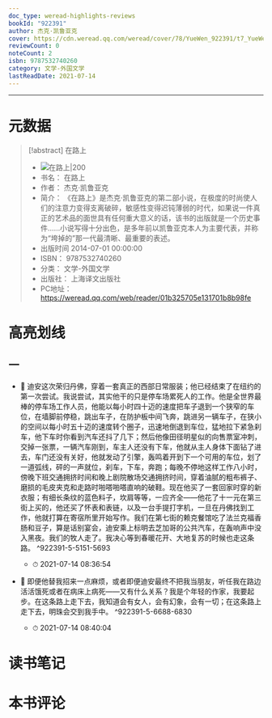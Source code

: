 ```yaml
---
doc_type: weread-highlights-reviews
bookId: "922391"
author: 杰克·凯鲁亚克
cover: https://cdn.weread.qq.com/weread/cover/78/YueWen_922391/t7_YueWen_922391.jpg
reviewCount: 0
noteCount: 2
isbn: 9787532740260
category: 文学-外国文学
lastReadDate: 2021-07-14
---
```



---
# 元数据
> [!abstract] 在路上
> - ![ 在路上|200](https://cdn.weread.qq.com/weread/cover/78/YueWen_922391/t7_YueWen_922391.jpg)
> - 书名： 在路上
> - 作者： 杰克·凯鲁亚克
> - 简介： 《在路上》是杰克·凯鲁亚克的第二部小说，在极度的时尚使人们的注意力变得支离破碎，敏感性变得迟钝薄弱的时代，如果说一件真正的艺术品的面世具有任何重大意义的话，该书的出版就是一个历史事件……小说写得十分出色，是多年前以凯鲁亚克本人为主要代表，并称为“垮掉的”那一代最清晰、最重要的表述。
> - 出版时间 2014-07-01 00:00:00
> - ISBN： 9787532740260
> - 分类： 文学-外国文学
> - 出版社： 上海译文出版社
> - PC地址：https://weread.qq.com/web/reader/01b325705e131701b8b98fe

# 高亮划线

## 一


- 📌 迪安这次荣归丹佛，穿着一套真正的西部日常服装；他已经结束了在纽约的第一次尝试。我说尝试，其实他干的只是停车场累死人的工作。他是全世界最棒的停车场工作人员，他能以每小时四十迈的速度把车子退到一个狭窄的车位，在墙脚前停稳，跳出车子，在防护板中间飞奔，跳进另一辆车子，在狭小的空间以每小时五十迈的速度转个圈子，迅速地倒退到车位，猛地拉下紧急刹车，他下车时你看到汽车还抖了几下；然后他像田径明星似的向售票室冲刺，交掉一张票，一辆汽车刚到，车主人还没有下车，他就从主人身体下面钻了进去，车门还没有关好，他就发动了引擎，轰鸣着开到下一个可用的车位，划了一道弧线，砰的一声就位，刹车，下车，奔跑；每晚不停地这样工作八小时，傍晚下班交通拥挤时间和晚上剧院散场交通拥挤时间，穿着油腻的粗布裤子、磨损的毛皮夹克和走路时啪嗒啪嗒直响的破鞋。现在他买了一套回家时穿的新衣服；有细长条纹的蓝色料子，坎肩等等，一应齐全——他花了十一元在第三街上买的，他还买了怀表和表链，以及一台手提打字机，一旦在丹佛找到工作，他就打算在寄宿所里开始写作。我们在第七街的赖克餐馆吃了法兰克福香肠和豆子，算是话别宴会，迪安乘上标明去芝加哥的公共汽车，在轰响声中没入黑夜。我们的牧人走了。我决心等到春暖花开、大地复苏的时候也走这条路。  ^922391-5-5151-5693
    - ⏱ 2021-07-14 08:36:54 

- 📌 即便他替我招来一点麻烦，或者即便迪安最终不把我当朋友，听任我在路边活活饿死或者在病床上病死——又有什么关系？我是个年轻的作家，我要起步。在这条路上走下去，我知道会有女人，会有幻象，会有一切；在这条路上走下去，明珠会交到我手中。  ^922391-5-6688-6830
    - ⏱ 2021-07-14 08:40:04 
# 读书笔记

# 本书评论
